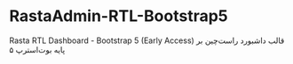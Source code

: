 # RastaAdmin-RTL-Bootstrap5

Rasta RTL Dashboard - Bootstrap 5 (Early Access) قالب داشبورد راست‌چین بر پایه بوت‌استرپ ۵
